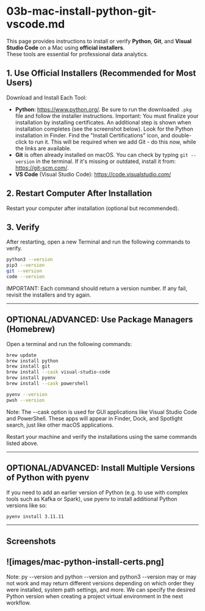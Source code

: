 # 03b-mac-install-python-git-vscode.md

This page provides instructions to install or verify **Python**, **Git**, and **Visual Studio Code** on a Mac using **official installers**.  
These tools are essential for professional data analytics.

## 1. Use Official Installers (Recommended for Most Users)

Download and Install Each Tool:

- **Python**: <https://www.python.org/>. Be sure to run the downloaded `.pkg` file and follow the installer instructions. Important: You must finalize your installation by installing certificates. An additional step is shown when installation completes (see the screenshot below). Look for the Python installation in Finder. Find the "Install Certifications" icon, and double-click to run it. This will be required when we add Git - do this now, while the links are available. 
- **Git** is often already installed on macOS. You can check by typing `git --version` in the terminal. If it's missing or outdated, install it from: <https://git-scm.com/>.
- **VS Code** (Visual Studio Code): <https://code.visualstudio.com/>

## 2. Restart Computer After Installation

Restart your computer after installation (optional but recommended).

## 3. Verify

After restarting, open a new Terminal and run the following commands to verify. 

```zsh
python3 --version
pip3 --version
git --version
code --version
```

IMPORTANT: Each command should return a version number.
If any fail, revisit the installers and try again.

---

## OPTIONAL/ADVANCED: Use Package Managers (Homebrew)

Open a terminal and run the following commands:

```zsh
brew update
brew install python
brew install git
brew install --cask visual-studio-code
brew install pyenv
brew install --cask powershell

pyenv --version
pwsh --version
```

Note: The --cask option is used for GUI applications like Visual Studio Code and PowerShell. 
These apps will appear in Finder, Dock, and Spotlight search, just like other macOS applications.

Restart your machine and verify the installations using the same commands listed above.

---


## OPTIONAL/ADVANCED: Install Multiple Versions of Python with pyenv

If you need to add an earlier version of Python (e.g. to use with complex tools such as Kafka or Spark), use pyenv to install additional Python versions like so:

```zsh
pyenv install 3.11.11
```
---

## Screenshots

![images/mac-python-install-certs.png]
---
Note: py --version and python --version and python3 --version may or may not work and may return different versions depending on which order they were installed, system path settings, and more.
We can specify the desired Python version when creating a project virtual environment in the next workflow.
